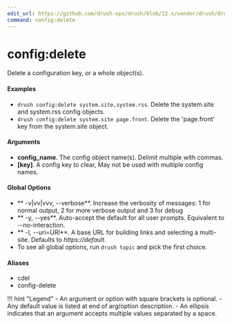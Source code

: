 ```yaml
---
edit_url: https://github.com/drush-ops/drush/blob/12.x/vendor/drush/drush/src/Commands/config/ConfigCommands.php
command: config:delete
---
```

# config:delete

Delete a configuration key, or a whole object(s).

#### Examples

- <code>drush config:delete system.site,system.rss</code>. Delete the system.site and system.rss config objects.
- <code>drush config:delete system.site page.front</code>. Delete the 'page.front' key from the system.site object.

#### Arguments

- **config_name**. The config object name(s). Delimit multiple with commas.
- **[key]**. A config key to clear, May not be used with multiple config names.

#### Global Options

- ** -v|vv|vvv, --verbose**. Increase the verbosity of messages: 1 for normal output, 2 for more verbose output and 3 for debug
- ** -y, --yes**. Auto-accept the default for all user prompts. Equivalent to --no-interaction.
- ** -l, --uri=URI**. A base URL for building links and selecting a multi-site. Defaults to *https://default*.
- To see all global options, run <code>drush topic</code> and pick the first choice.

#### Aliases

- cdel
- config-delete

!!! hint "Legend"
    - An argument or option with square brackets is optional.
    - Any default value is listed at end of arg/option description.
    - An ellipsis indicates that an argument accepts multiple values separated by a space.